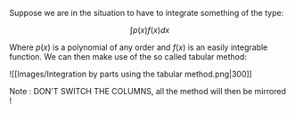 Suppose we are in the situation to have to integrate something of the type:

$$ \int p(x) f(x) dx $$

Where $p(x)$ is a polynomial of any order and $f(x)$ is an easily integrable function.
We can then make use of the so called tabular method:

![[Images/Integration by parts using the tabular method.png|300]]

Note : DON'T SWITCH THE COLUMNS, all the method will then be mirrored !